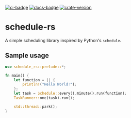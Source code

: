 [![ci-badge]][ci] [![docs-badge]][docs] [![crate-version]][crate-link]

# schedule-rs

A simple scheduling library inspired by Python's `schedule`.

## Sample usage
```rust
use schedule_rs::prelude::*;

fn main() {
    let function = || {
        println!("Hello World!");
    };
    let task = Schedule::every().minute().run(function);
    TaskRunner::one(task).run();

    std::thread::park();
}
```

[ci]: https://github.com/Elinvynia/schedule-rs/actions?query=workflow%3ARust
[ci-badge]: https://img.shields.io/github/workflow/status/Elinvynia/schedule-rs/Rust/master?style=flat-square
[docs]: https://docs.rs/schedule-rs
[docs-badge]: https://img.shields.io/badge/docs-online-5023dd.svg?style=flat-square
[crate-link]: https://crates.io/crates/schedule-rs
[crate-version]: https://img.shields.io/crates/v/schedule-rs.svg?style=flat-square
